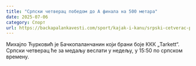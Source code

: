 ```yaml
---
title: "Српски четверац победом до А финала на 500 метара"
date: 2025-07-06
category: Спорт
url: https://backapalankavesti.com/sport/kajak-i-kanu/srpski-cetverac-pobedom-do-a-finala-na-500-metara/
---
```


Михајло Ћурковић је Бачкопаланчанин који брани боје ККК „Tarkett“. Српски четверац ће за медаљу веслати у недељу, у 15:50 по српском времену.
